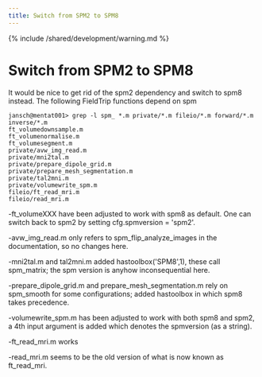 ```yaml
---
title: Switch from SPM2 to SPM8
---
```


{% include /shared/development/warning.md %}

# Switch from SPM2 to SPM8

It would be nice to get rid of the spm2 dependency and switch to spm8 instead. The following FieldTrip functions depend on spm

    jansch@mentat001> grep -l spm_ *.m private/*.m fileio/*.m forward/*.m inverse/*.m
    ft_volumedownsample.m
    ft_volumenormalise.m
    ft_volumesegment.m
    private/avw_img_read.m
    private/mni2tal.m
    private/prepare_dipole_grid.m
    private/prepare_mesh_segmentation.m
    private/tal2mni.m
    private/volumewrite_spm.m
    fileio/ft_read_mri.m
    fileio/read_mri.m

-ft_volumeXXX have been adjusted to work with spm8 as default. One can switch back to spm2 by setting cfg.spmversion = 'spm2'.

-avw_img_read.m only refers to spm_flip_analyze_images in the documentation, so no changes here.

-mni2tal.m and tal2mni.m added hastoolbox('SPM8',1), these call spm_matrix; the spm version is anyhow inconsequential here.

-prepare_dipole_grid.m and prepare_mesh_segmentation.m rely on spm_smooth for some configurations; added hastoolbox in which spm8 takes precedence.

-volumewrite_spm.m has been adjusted to work with both spm8 and spm2, a 4th input argument is added which denotes the spmversion (as a string).

-ft_read_mri.m works

-read_mri.m seems to be the old version of what is now known as ft_read_mri.
